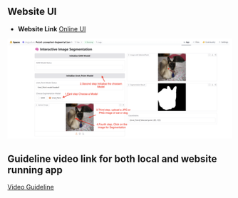 ## Website UI

- **Website Link** [Online UI](https://huggingface.co/spaces/JingyuSun/Point-prompted-Segmentation)

![Guidelines](UI.png)
  
## Guideline video link for both local and website running app

[Video Guideline](https://www.robots.ox.ac.uk/~vgg/data/pets/)

